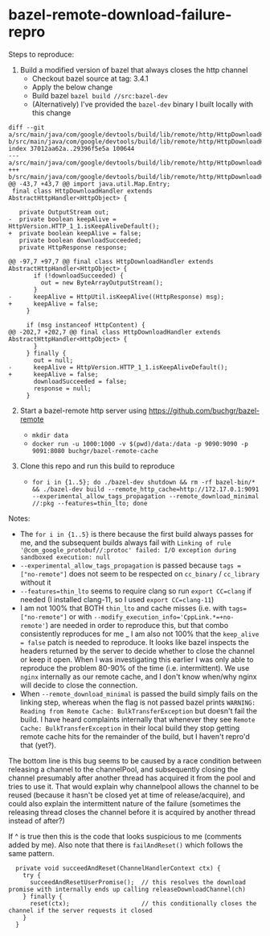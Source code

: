# bazel-remote-download-failure-repro

Steps to reproduce:
1. Build a modified version of bazel that always closes the http channel
    - Checkout bazel source at tag: 3.4.1
    - Apply the below change
    - Build bazel `bazel build //src:bazel-dev`
    - (Alternatively) I've provided the `bazel-dev` binary I built locally with this change
```
diff --git a/src/main/java/com/google/devtools/build/lib/remote/http/HttpDownloadHandler.java b/src/main/java/com/google/devtools/build/lib/remote/http/HttpDownloadHandler.java
index 37012aa62a..29396f5e5a 100644
--- a/src/main/java/com/google/devtools/build/lib/remote/http/HttpDownloadHandler.java
+++ b/src/main/java/com/google/devtools/build/lib/remote/http/HttpDownloadHandler.java
@@ -43,7 +43,7 @@ import java.util.Map.Entry;
 final class HttpDownloadHandler extends AbstractHttpHandler<HttpObject> {
 
   private OutputStream out;
-  private boolean keepAlive = HttpVersion.HTTP_1_1.isKeepAliveDefault();
+  private boolean keepAlive = false;
   private boolean downloadSucceeded;
   private HttpResponse response;
 
@@ -97,7 +97,7 @@ final class HttpDownloadHandler extends AbstractHttpHandler<HttpObject> {
       if (!downloadSucceeded) {
         out = new ByteArrayOutputStream();
       }
-      keepAlive = HttpUtil.isKeepAlive((HttpResponse) msg);
+      keepAlive = false;
     }
 
     if (msg instanceof HttpContent) {
@@ -202,7 +202,7 @@ final class HttpDownloadHandler extends AbstractHttpHandler<HttpObject> {
       }
     } finally {
       out = null;
-      keepAlive = HttpVersion.HTTP_1_1.isKeepAliveDefault();
+      keepAlive = false;
       downloadSucceeded = false;
       response = null;
     }
```
2. Start a bazel-remote http server using https://github.com/buchgr/bazel-remote
    - `mkdir data`
    - `docker run -u 1000:1000 -v $(pwd)/data:/data -p 9090:9090 -p 9091:8080 buchgr/bazel-remote-cache`

3. Clone this repo and run this build to reproduce
    - `for i in {1..5}; do ./bazel-dev shutdown && rm -rf bazel-bin/* && ./bazel-dev build --remote_http_cache=http://172.17.0.1:9091 --experimental_allow_tags_propagation --remote_download_minimal //:pkg --features=thin_lto; done`
    
Notes:
  - The `for i in {1..5}` is there because the first build always passes for me, and the subsequent builds always fail with `Linking of rule '@com_google_protobuf//:protoc' failed: I/O exception during sandboxed execution: null`
  - `--experimental_allow_tags_propagation` is passed because `tags = ["no-remote"]` does not seem to be respected on `cc_binary` / `cc_library` without it
  - `--features=thin_lto` seems to require clang so run `export CC=clang` if needed (I installed clang-11, so I used `export CC=clang-11`)
  - I am not 100% that BOTH `thin_lto` and cache misses (i.e. with `tags=["no-remote"]` or with `--modify_execution_info='CppLink.*=+no-remote'`) are needed in order to reproduce this, but that combo consistently reproduces for me
  _ I am also not 100% that the `keep_alive = false` patch is needed to reproduce. It looks like bazel inspects the headers returned by the server to decide whether to close the channel or keep it open. When I was investigating this earlier I was only able to reproduce the problem 80-90% of the time (i.e. intermittent). We use `nginx` internally as our remote cache, and I don't know when/why nginx will decide to close the connection.
  - When `--remote_download_minimal` is passed the build simply fails on the linking step, whereas when the flag is not passed bazel prints `WARNING: Reading from Remote Cache: BulkTransferException` but doesn't fail the build. I have heard complaints internally that whenever they see `Remote Cache: BulkTransferException` in their local build they stop getting remote cache hits for the remainder of the build, but I haven't repro'd that (yet?).


The bottom line is this bug seems to be caused by a race condition between releasing a channel to the channelPool, and subsequently closing the channel presumably after another thread has acquired it from the pool and tries to use it. That would explain why channelpool allows the channel to be reused (because it hasn't be closed yet at time of release/acquire), and could also explain the intermittent nature of the failure (sometimes the releasing thread closes the channel before it is acquired by another thread instead of after?)

If ^ is true then this is the code that looks suspicious to me (comments added by me). Also note that there is `failAndReset()` which follows the same pattern.
```
  private void succeedAndReset(ChannelHandlerContext ctx) {
    try {
      succeedAndResetUserPromise();  // this resolves the download promise with internally ends up calling releaseDownloadChannel(ch)
    } finally {
      reset(ctx);                    // this conditionally closes the channel if the server requests it closed
    }
  }
```
